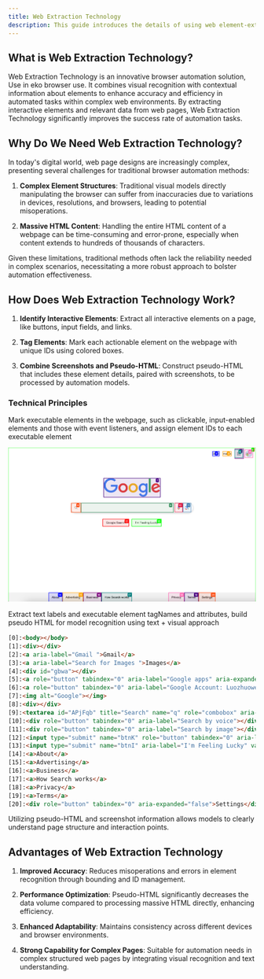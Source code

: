 ```yaml
---
title: Web Extraction Technology
description: This guide introduces the details of using web element-extraction techniques to assist visual models in performing browser automation operations.
---
```


## What is Web Extraction Technology?

Web Extraction Technology is an innovative browser automation solution, Use in eko browser use. It combines visual recognition with contextual information about elements to enhance accuracy and efficiency in automated tasks within complex web environments. By extracting interactive elements and relevant data from web pages, Web Extraction Technology significantly improves the success rate of automation tasks.

## Why Do We Need Web Extraction Technology?

In today's digital world, web page designs are increasingly complex, presenting several challenges for traditional browser automation methods:

1. **Complex Element Structures**: Traditional visual models directly manipulating the browser can suffer from inaccuracies due to variations in devices, resolutions, and browsers, leading to potential misoperations.

2. **Massive HTML Content**: Handling the entire HTML content of a webpage can be time-consuming and error-prone, especially when content extends to hundreds of thousands of characters.

Given these limitations, traditional methods often lack the reliability needed in complex scenarios, necessitating a more robust approach to bolster automation effectiveness.

## How Does Web Extraction Technology Work?

1. **Identify Interactive Elements**: Extract all interactive elements on a page, like buttons, input fields, and links.

2. **Tag Elements**: Mark each actionable element on the webpage with unique IDs using colored boxes.

3. **Combine Screenshots and Pseudo-HTML**: Construct pseudo-HTML that includes these element details, paired with screenshots, to be processed by automation models.

### Technical Principles

Mark executable elements in the webpage, such as clickable, input-enabled elements and those with event listeners, and assign element IDs to each executable element

![google](../assets/element_extraction.png)


Extract text labels and executable element tagNames and attributes, build pseudo HTML for model recognition using text + visual approach

```html
[0]:<body></body>
[1]:<div></div>
[2]:<a aria-label="Gmail ">Gmail</a>
[3]:<a aria-label="Search for Images ">Images</a>
[4]:<div id="gbwa"></div>
[5]:<a role="button" tabindex="0" aria-label="Google apps" aria-expanded="false"></a>
[6]:<a role="button" tabindex="0" aria-label="Google Account: Luozhuowei   (zhuowei@fellou.ai)" aria-expanded="false"></a>
[7]:<img alt="Google"></img>
[8]:<div></div>
[9]:<textarea id="APjFqb" title="Search" name="q" role="combobox" aria-label="Search" aria-expanded="false"></textarea>
[10]:<div role="button" tabindex="0" aria-label="Search by voice"></div>
[11]:<div role="button" tabindex="0" aria-label="Search by image"></div>
[12]:<input type="submit" name="btnK" role="button" tabindex="0" aria-label="Google Search" value="Google Search"></input>
[13]:<input type="submit" name="btnI" aria-label="I'm Feeling Lucky" value="I'm Feeling Lucky"></input>
[14]:<a>About</a>
[15]:<a>Advertising</a>
[16]:<a>Business</a>
[17]:<a>How Search works</a>
[18]:<a>Privacy</a>
[19]:<a>Terms</a>
[20]:<div role="button" tabindex="0" aria-expanded="false">Settings</div>
```

Utilizing pseudo-HTML and screenshot information allows models to clearly understand page structure and interaction points.

## Advantages of Web Extraction Technology

1. **Improved Accuracy**: Reduces misoperations and errors in element recognition through bounding and ID management.

2. **Performance Optimization**: Pseudo-HTML significantly decreases the data volume compared to processing massive HTML directly, enhancing efficiency.

3. **Enhanced Adaptability**: Maintains consistency across different devices and browser environments.

4. **Strong Capability for Complex Pages**: Suitable for automation needs in complex structured web pages by integrating visual recognition and text understanding.
